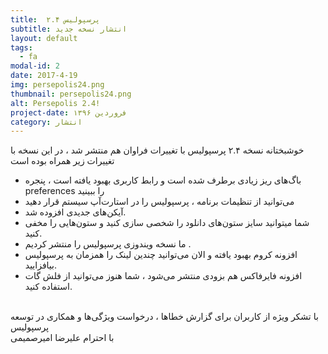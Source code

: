 ```yaml
---
title:  پرسپولیس ۲.۴
subtitle: انتشار نسخه جدید
layout: default
tags:
  - fa
modal-id: 2
date: 2017-4-19
img: persepolis24.png
thumbnail: persepolis24.png
alt: Persepolis 2.4!
project-date: فروردین ۱۳۹۶
category: انتشار
---
```


خوشبختانه نسخه ۲.۴ پرسپولیس با تغییرات فراوان هم منتشر شد ، در این نسخه با تغییرات زیر همراه بوده است
<br/>
* باگ‌های ریز زیادی برطرف شده است و رابط کاربری بهبود یافته است ، پنجره preferences را ببینید
* می‌توانید از تنظیمات برنامه ، پرسپولیس را در استارت‌آپ سیستم قرار دهید
* آیکن‌های جدیدی افزوده شد.
* شما ‌میتوانید سایز ستون‌های دانلود را شخصی سازی کنید و ستون‌هایی را مخفی کنید.
* ما نسخه ویندوزی پرسپولیس را منتشر کردیم .
* افزونه کروم بهبود یافته و الان می‌توانید چندین لینک را همزمان به پرسپولیس بیافزایید.
* افزونه فایرفاکس هم بزودی منتشر می‌شود ، شما هنوز می‌توانید از فلش گات استفاده کنید.
<br/>
با تشکر ویژه از کاربران برای گزارش خطاها ، درخواست ویژگی‌ها و همکاری در توسعه پرسپولیس
<br/>
با احترام
علیرضا امیرصمیمی
